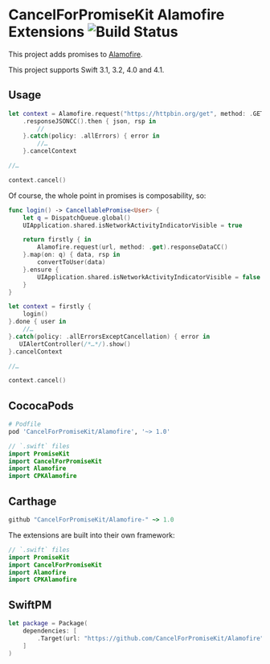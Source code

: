# CancelForPromiseKit Alamofire Extensions ![Build Status]

This project adds promises to [Alamofire](https://github.com/Alamofire/Alamofire).

This project supports Swift 3.1, 3.2, 4.0 and 4.1.

## Usage

```swift
let context = Alamofire.request("https://httpbin.org/get", method: .GET)
    .responseJSONCC().then { json, rsp in
        // 
    }.catch(policy: .allErrors) { error in
        //…
    }.cancelContext

//…

context.cancel()
```

Of course, the whole point in promises is composability, so:

```swift
func login() -> CancellablePromise<User> {
    let q = DispatchQueue.global()
    UIApplication.shared.isNetworkActivityIndicatorVisible = true

    return firstly { in
        Alamofire.request(url, method: .get).responseDataCC()
    }.map(on: q) { data, rsp in
        convertToUser(data)
    }.ensure {
        UIApplication.shared.isNetworkActivityIndicatorVisible = false
    }
}

let context = firstly {
    login()
}.done { user in
    //…
}.catch(policy: .allErrorsExceptCancellation) { error in
   UIAlertController(/*…*/).show() 
}.cancelContext

//…

context.cancel()
```

## CococaPods

```ruby
# Podfile
pod 'CancelForPromiseKit/Alamofire', '~> 1.0'
```

```swift
// `.swift` files
import PromiseKit
import CancelForPromiseKit
import Alamofire
import CPKAlamofire
```

## Carthage

```ruby
github "CancelForPromiseKit/Alamofire-" ~> 1.0
```

The extensions are built into their own framework:

```swift
// `.swift` files
import PromiseKit
import CancelForPromiseKit
import Alamofire
import CPKAlamofire
```

## SwiftPM

```swift
let package = Package(
    dependencies: [
        .Target(url: "https://github.com/CancelForPromiseKit/Alamofire", majorVersion: 1)
    ]
)
```


[Build Status]: https://travis-ci.org/CancelForPromiseKit/Alamofire.svg?branch=master
